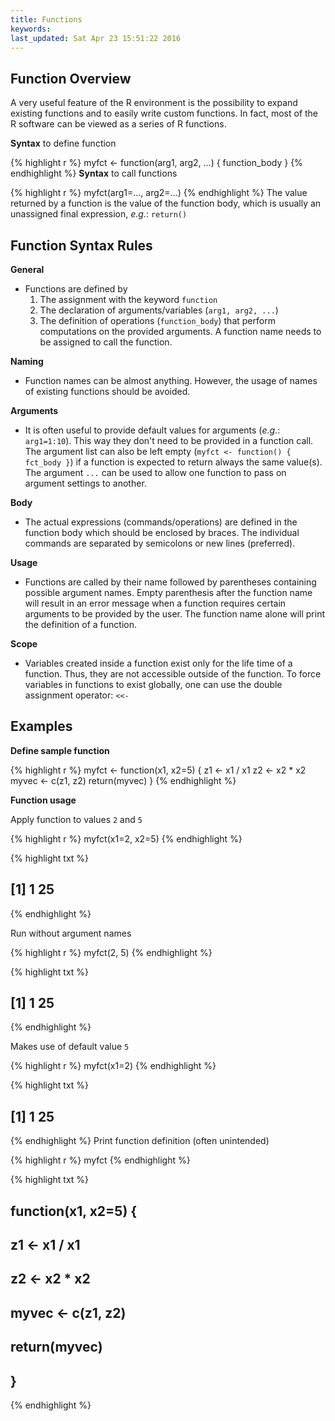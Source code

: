 ```yaml
---
title: Functions
keywords: 
last_updated: Sat Apr 23 15:51:22 2016
---
```


## Function Overview

A very useful feature of the R environment is the possibility to expand existing functions and to easily write custom functions. In fact, most of the R software can be viewed as a series of R functions.

__Syntax__ to define function

{% highlight r %}
myfct <- function(arg1, arg2, ...) { 
	function_body 
}
{% endhighlight %}
__Syntax__ to call functions

{% highlight r %}
myfct(arg1=..., arg2=...)
{% endhighlight %}
The value returned by a function is the value of the function body, which is usually an unassigned final expression, _e.g._: `return()`

## Function Syntax Rules
	
__General__

* Functions are defined by 
    1. The assignment with the keyword `function`
    2. The declaration of arguments/variables (`arg1, arg2, ...`) 
    3. The definition of operations (`function_body`) that perform computations on the provided arguments. A function name needs to be assigned to call the function.

__Naming__ 

* Function names can be almost anything. However, the usage of names of existing functions should be avoided.
	
__Arguments__ 

* It is often useful to provide default values for arguments (_e.g._: `arg1=1:10`). This way they don't need to be provided in a function call. The argument list can also be left empty (`myfct <- function() { fct_body }`) if a function is expected to return always the same value(s). The argument `...` can be used to allow one function to pass on argument settings to another.

__Body__

* The actual expressions (commands/operations) are defined in the function body which should be enclosed by braces. The individual commands are separated by semicolons or new lines (preferred).

__Usage__ 

* Functions are called by their name followed by parentheses containing possible argument names. Empty parenthesis after the function name will result in an error message when a function requires certain arguments to be provided by the user. The function name alone will print the definition of a function.

__Scope__

* Variables created inside a function exist only for the life time of a function. Thus, they are not accessible outside of the function. To force variables in functions to exist globally, one can use the double assignment operator: `<<-` 

## Examples

__Define sample function__


{% highlight r %}
myfct <- function(x1, x2=5) { 
	z1 <- x1 / x1
	z2 <- x2 * x2
        myvec <- c(z1, z2) 
        return(myvec)
} 
{% endhighlight %}

__Function usage__


Apply function to values `2` and `5`

{% highlight r %}
myfct(x1=2, x2=5) 
{% endhighlight %}

{% highlight txt %}
## [1]  1 25
{% endhighlight %}

Run without argument names

{% highlight r %}
myfct(2, 5) 
{% endhighlight %}

{% highlight txt %}
## [1]  1 25
{% endhighlight %}

Makes use of default value `5`

{% highlight r %}
myfct(x1=2) 
{% endhighlight %}

{% highlight txt %}
## [1]  1 25
{% endhighlight %}
Print function definition (often unintended) 

{% highlight r %}
myfct 
{% endhighlight %}

{% highlight txt %}
## function(x1, x2=5) { 
## 	z1 <- x1 / x1
## 	z2 <- x2 * x2
##         myvec <- c(z1, z2) 
##         return(myvec)
## }
{% endhighlight %}

